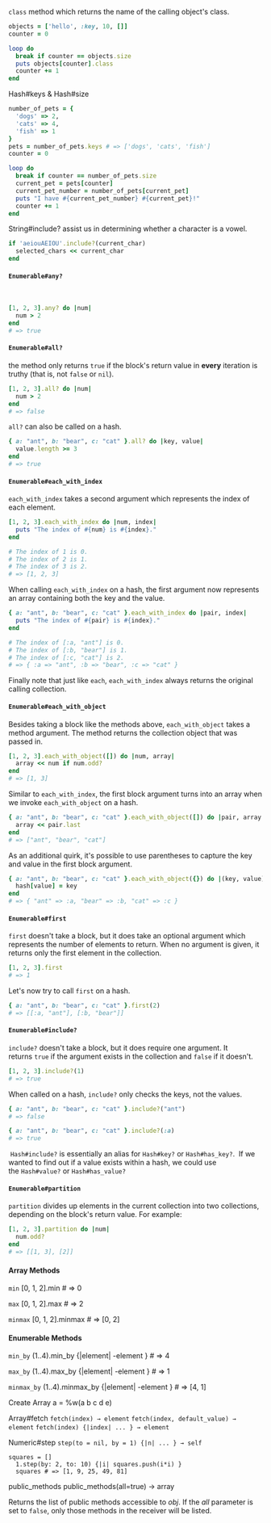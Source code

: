 `class` method which returns the name of the calling object's class.

```ruby
objects = ['hello', :key, 10, []]
counter = 0

loop do
  break if counter == objects.size
  puts objects[counter].class
  counter += 1
end
```

Hash#keys & Hash#size

```ruby
number_of_pets = {
  'dogs' => 2,
  'cats' => 4,
  'fish' => 1
}
pets = number_of_pets.keys # => ['dogs', 'cats', 'fish']
counter = 0

loop do
  break if counter == number_of_pets.size
  current_pet = pets[counter]
  current_pet_number = number_of_pets[current_pet]
  puts "I have #{current_pet_number} #{current_pet}!"
  counter += 1
end
```

String#include?
assist us in determining whether a character is a vowel.

```ruby
if 'aeiouAEIOU'.include?(current_char)
  selected_chars << current_char
end
```

#### `Enumerable#any?`
 
```ruby
[1, 2, 3].any? do |num|
  num > 2
end
# => true
```

#### `Enumerable#all?`
the method only returns `true` if the block's return value in **every** iteration is truthy (that is, not `false` or `nil`).

```ruby
[1, 2, 3].all? do |num|
  num > 2
end
# => false
```

`all?` can also be called on a hash.

```ruby
{ a: "ant", b: "bear", c: "cat" }.all? do |key, value|
  value.length >= 3
end
# => true
```

#### `Enumerable#each_with_index`
`each_with_index` takes a second argument which represents the index of each element.

```ruby
[1, 2, 3].each_with_index do |num, index|
  puts "The index of #{num} is #{index}."
end

# The index of 1 is 0.
# The index of 2 is 1.
# The index of 3 is 2.
# => [1, 2, 3]
```

When calling `each_with_index` on a hash, the first argument now represents an array containing both the key and the value.

```ruby
{ a: "ant", b: "bear", c: "cat" }.each_with_index do |pair, index|
  puts "The index of #{pair} is #{index}."
end

# The index of [:a, "ant"] is 0.
# The index of [:b, "bear"] is 1.
# The index of [:c, "cat"] is 2.
# => { :a => "ant", :b => "bear", :c => "cat" }
```

Finally note that just like `each`, `each_with_index` always returns the original calling collection.

#### `Enumerable#each_with_object`
Besides taking a block like the methods above, `each_with_object` takes a method argument. The method returns the collection object that was passed in.

```ruby
[1, 2, 3].each_with_object([]) do |num, array|
  array << num if num.odd?
end
# => [1, 3]
```

Similar to `each_with_index`, the first block argument turns into an array when we invoke `each_with_object` on a hash.

```ruby
{ a: "ant", b: "bear", c: "cat" }.each_with_object([]) do |pair, array|
  array << pair.last
end
# => ["ant", "bear", "cat"]
```

As an additional quirk, it's possible to use parentheses to capture the key and value in the first block argument.

```ruby
{ a: "ant", b: "bear", c: "cat" }.each_with_object({}) do |(key, value), hash|
  hash[value] = key
end
# => { "ant" => :a, "bear" => :b, "cat" => :c }
```

#### `Enumerable#first`

`first` doesn't take a block, but it does take an optional argument which represents the number of elements to return. When no argument is given, it returns only the first element in the collection.

```ruby
[1, 2, 3].first
# => 1
```

Let's now try to call `first` on a hash.

```ruby
{ a: "ant", b: "bear", c: "cat" }.first(2)
# => [[:a, "ant"], [:b, "bear"]]
```

#### `Enumerable#include?`

`include?` doesn't take a block, but it does require one argument. It returns `true` if the argument exists in the collection and `false` if it doesn't.

```ruby
[1, 2, 3].include?(1)
# => true
```

When called on a hash, `include?` only checks the keys, not the values.

```ruby
{ a: "ant", b: "bear", c: "cat" }.include?("ant")
# => false

{ a: "ant", b: "bear", c: "cat" }.include?(:a)
# => true
```

 `Hash#include?` is essentially an alias for `Hash#key?` or `Hash#has_key?`.
 If we wanted to find out if a value exists within a hash, we could use the `Hash#value?` or `Hash#has_value?`
 
#### `Enumerable#partition`

`partition` divides up elements in the current collection into two collections, depending on the block's return value. For example:

```ruby
[1, 2, 3].partition do |num|
  num.odd?
end
# => [[1, 3], [2]]
```

#### Array Methods
`min`
[0, 1, 2].min # => 0

`max`
[0, 1, 2].max # => 2

`minmax`
[0, 1, 2].minmax # => [0, 2]

#### Enumerable Methods
`min_by`
(1..4).min_by {|element| -element }                    # => 4

`max_by`
(1..4).max_by {|element| -element }                    # => 1

`minmax_by`
(1..4).minmax_by {|element| -element }              # => [4, 1]

Create Array
a = %w(a b c d e)

Array#fetch
`fetch(index) → element`
`fetch(index, default_value) → element`
`fetch(index) {|index| ... } → element`

Numeric#step
`step(to = nil, by = 1) {|n| ... } → self`

```
squares = []
  1.step(by: 2, to: 10) {|i| squares.push(i*i) }
  squares # => [1, 9, 25, 49, 81]
```

public_methods
public_methods(all=true) → array

Returns the list of public methods accessible to _obj_. If the _all_ parameter is set to `false`, only those methods in the receiver will be listed.

